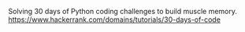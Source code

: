 Solving 30 days of Python coding challenges to build muscle memory. 
https://www.hackerrank.com/domains/tutorials/30-days-of-code
